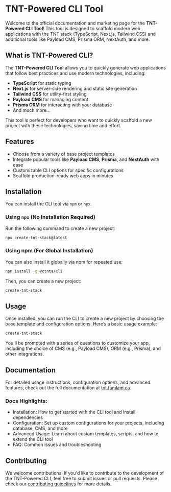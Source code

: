# TNT-Powered CLI Tool

Welcome to the official documentation and marketing page for the **TNT-Powered
CLI Tool**! This tool is designed to scaffold modern web applications with the
TNT stack (TypeScript, Next.js, Tailwind CSS) and additional tools like Payload
CMS, Prisma ORM, NextAuth, and more.

## What is TNT-Powered CLI?

The **TNT-Powered CLI Tool** allows you to quickly generate web applications
that follow best practices and use modern technologies, including:

- **TypeScript** for static typing
- **Next.js** for server-side rendering and static site generation
- **Tailwind CSS** for utility-first styling
- **Payload CMS** for managing content
- **Prisma ORM** for interacting with your database
- And much more...

This tool is perfect for developers who want to quickly scaffold a new project
with these technologies, saving time and effort.

## Features

- Choose from a variety of base project templates
- Integrate popular tools like **Payload CMS**, **Prisma**, and **NextAuth**
  with ease
- Customizable CLI options for specific configurations
- Scaffold production-ready web apps in minutes

## Installation

You can install the CLI tool via `npm` or `npx`.

### Using `npx` (No Installation Required)

Run the following command to create a new project:

```bash
npx create-tnt-stack@latest
```

### Using npm (For Global Installation)

You can also install it globally via npm for repeated use:

```bash
npm install -g @ctnta/cli
```

Then, you can create a new project:

```bash
create-tnt-stack
```

## Usage

Once installed, you can run the CLI to create a new project by choosing the base
template and configuration options. Here’s a basic usage example:

```bash
create-tnt-stack
```

You'll be prompted with a series of questions to customize your app, including
the choice of CMS (e.g., Payload CMS), ORM (e.g., Prisma), and other
integrations.

## Documentation

For detailed usage instructions, configuration options, and advanced features,
check out the full documentation at [tnt.famlam.ca](https://tnt.famlam.ca/docs).

### Docs Highlights:

- Installation: How to get started with the CLI tool and install dependencies
- Configuration: Set up custom configurations for your projects, including
  database, CMS, and more
- Advanced Usage: Learn about custom templates, scripts, and how to extend the
  CLI tool
- FAQ: Common issues and troubleshooting

## Contributing

We welcome contributions! If you'd like to contribute to the development of the
TNT-Powered CLI, feel free to submit issues or pull requests. Please check our
[contributing guidelines](../CONTRIBUTING.md) for more details.
